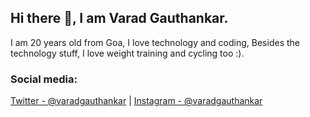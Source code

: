 ## Hi there 👋, I am Varad Gauthankar.

I am 20 years old from Goa, I love technology and coding, Besides the technology stuff, I love weight training and cycling too :).

### Social media:
[Twitter - @varadgauthankar](https://twitter.com/varadgauthankar) | [Instagram - @varadgauthankar](https://instagram.com/varadgauthankar)
